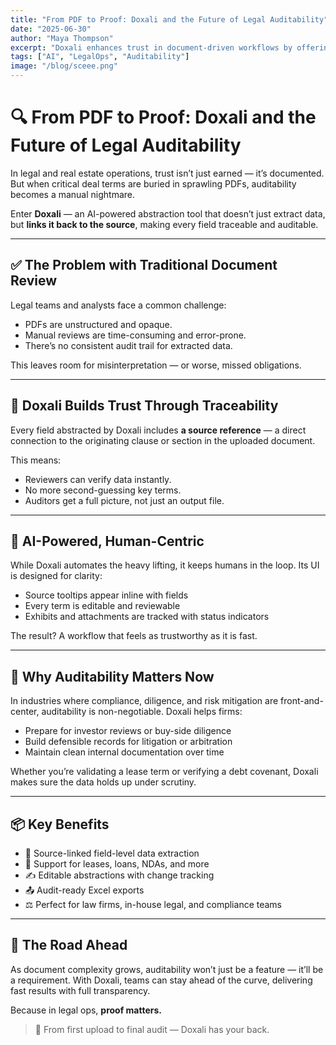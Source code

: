 ```yaml
---
title: "From PDF to Proof: Doxali and the Future of Legal Auditability"
date: "2025-06-30"
author: "Maya Thompson"
excerpt: "Doxali enhances trust in document-driven workflows by offering structured, source-linked data you can audit, trace, and trust."
tags: ["AI", "LegalOps", "Auditability"]
image: "/blog/sceee.png"
---
```


# 🔍 From PDF to Proof: Doxali and the Future of Legal Auditability

In legal and real estate operations, trust isn’t just earned — it’s documented. But when critical deal terms are buried in sprawling PDFs, auditability becomes a manual nightmare.

Enter **Doxali** — an AI-powered abstraction tool that doesn’t just extract data, but **links it back to the source**, making every field traceable and auditable.

---

## ✅ The Problem with Traditional Document Review

Legal teams and analysts face a common challenge:

* PDFs are unstructured and opaque.
* Manual reviews are time-consuming and error-prone.
* There’s no consistent audit trail for extracted data.

This leaves room for misinterpretation — or worse, missed obligations.

---

## 🔗 Doxali Builds Trust Through Traceability

Every field abstracted by Doxali includes **a source reference** — a direct connection to the originating clause or section in the uploaded document.

This means:

* Reviewers can verify data instantly.
* No more second-guessing key terms.
* Auditors get a full picture, not just an output file.

---

## 🧠 AI-Powered, Human-Centric

While Doxali automates the heavy lifting, it keeps humans in the loop. Its UI is designed for clarity:

* Source tooltips appear inline with fields
* Every term is editable and reviewable
* Exhibits and attachments are tracked with status indicators

The result? A workflow that feels as trustworthy as it is fast.

---

## 🧾 Why Auditability Matters Now

In industries where compliance, diligence, and risk mitigation are front-and-center, auditability is non-negotiable. Doxali helps firms:

* Prepare for investor reviews or buy-side diligence
* Build defensible records for litigation or arbitration
* Maintain clean internal documentation over time

Whether you’re validating a lease term or verifying a debt covenant, Doxali makes sure the data holds up under scrutiny.

---

## 📦 Key Benefits

* 🧠 Source-linked field-level data extraction
* 📄 Support for leases, loans, NDAs, and more
* ✍️ Editable abstractions with change tracking
* 📤 Audit-ready Excel exports
* ⚖️ Perfect for law firms, in-house legal, and compliance teams

---

## 🔮 The Road Ahead

As document complexity grows, auditability won’t just be a feature — it’ll be a requirement. With Doxali, teams can stay ahead of the curve, delivering fast results with full transparency.

Because in legal ops, **proof matters.**

> 📑 From first upload to final audit — Doxali has your back.
